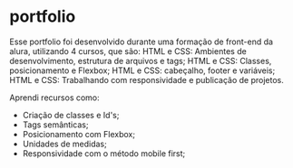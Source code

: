 # portfolio

Esse portfolio foi desenvolvido durante uma formação de front-end da alura, utilizando 4 cursos, que são:
  HTML e CSS: Ambientes de desenvolvimento, estrutura de arquivos e tags;
  HTML e CSS: Classes, posicionamento e Flexbox;
  HTML e CSS: cabeçalho, footer e variáveis;
  HTML e CSS: Trabalhando com responsividade e publicação de projetos.
  
Aprendi recursos como:

- Criação de classes e Id's;
- Tags semânticas;
- Posicionamento com Flexbox;
- Unidades de medidas;
- Responsividade com o método mobile first;
